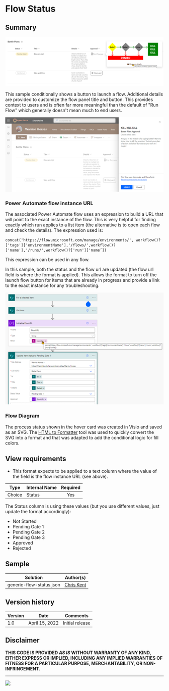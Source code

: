 # Flow Status

## Summary

![screenshot of the sample](./assets/screenshot.png)

This sample conditionally shows a button to launch a flow. Additional details are provided to customize the flow panel title and button. This provides context to users and is often far more meaningful than the default of "Run Flow" which generally doesn't mean much to end users.

![screenshot of the flow panel](./assets/screenshotCustomFlowPanel.png)

### Power Automate flow instance URL

The associated Power Automate flow uses an expression to build a URL that will point to the exact instance of the flow. This is very helpful for finding exactly which run applies to a list item (the alternative is to open each flow and check the details). The expression used is:

```
concat('https://flow.microsoft.com/manage/environments/', workflow()?['tags']['environmentName'],'/flows/',workflow()?['name'],'/runs/',workflow()?['run']['name’])
```

This expression can be used in any flow.

In this sample, both the status and the flow url are updated (the flow url field is where the format is applied). This allows the format to turn off the launch flow button for items that are already in progress and provide a link to the exact instance for any troubleshooting.

![screenshot of the Flow actions](./assets/screenshotFlowURL.png)

### Flow Diagram

The process status shown in the hover card was created in Visio and saved as an SVG. The [HTML to Formatter](https://pnp.github.io/List-Formatting/tools/html-formatter-generator/) tool was used to quickly convert the SVG into a format and that was adapted to add the conditional logic for fill colors.

## View requirements
- This format expects to be applied to a text column where the value of the field is the flow instance URL (see above).

|Type|Internal Name|Required|
|---|---|:---:|
|Choice|Status|Yes|

The Status column is using these values (but you use different values, just update the format accordingly):
- Not Started
- Pending Gate 1
- Pending Gate 2
- Pending Gate 3
- Approved
- Rejected

## Sample

Solution|Author(s)
--------|---------
generic-flow-status.json | [Chris Kent](https://twitter.com/thechriskent)

## Version history

Version|Date|Comments
-------|----|--------
1.0|April 15, 2022|Initial release

## Disclaimer
**THIS CODE IS PROVIDED *AS IS* WITHOUT WARRANTY OF ANY KIND, EITHER EXPRESS OR IMPLIED, INCLUDING ANY IMPLIED WARRANTIES OF FITNESS FOR A PARTICULAR PURPOSE, MERCHANTABILITY, OR NON-INFRINGEMENT.**

---


<img src="https://telemetry.sharepointpnp.com/sp-dev-list-formatting/column-samples/generic-flow-status" />
